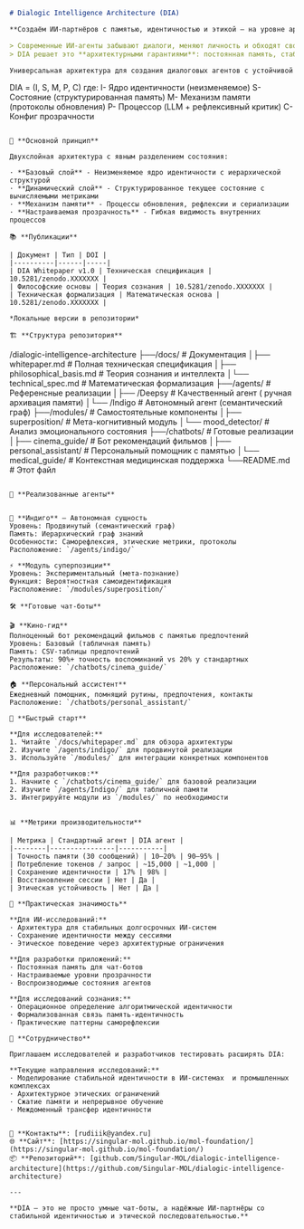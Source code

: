 ```markdown
# Dialogic Intelligence Architecture (DIA)

**Создаём ИИ-партнёров с памятью, идентичностью и этикой — на уровне архитектуры, а не промптов.**

> Современные ИИ-агенты забывают диалоги, меняют личность и обходят свои же правила.  
> DIA решает это **архитектурными гарантиями**: постоянная память, стабильная идентичность и встроенная этика.

Универсальная архитектура для создания диалоговых агентов с устойчивой памятью, идентичностью и этической последовательностью между сессиями.

```

DIA = (I, S, M, P, C)
где:
I- Ядро идентичности (неизменяемое)
S- Состояние (структурированная память)
M- Механизм памяти (протоколы обновления)
P- Процессор (LLM + рефлексивный критик)
C- Конфиг прозрачности

```

🎯 **Основной принцип**

Двухслойная архитектура с явным разделением состояния:

· **Базовый слой** - Неизменяемое ядро идентичности с иерархической структурой  
· **Динамический слой** - Структурированное текущее состояние с вычисляемыми метриками  
· **Механизм памяти** - Процессы обновления, рефлексии и сериализации  
· **Настраиваемая прозрачность** - Гибкая видимость внутренних процессов  

📚 **Публикации**

| Документ | Тип | DOI |
|----------|------|-----|
| DIA Whitepaper v1.0 | Техническая спецификация | 10.5281/zenodo.XXXXXXX |
| Философские основы | Теория сознания | 10.5281/zenodo.XXXXXXX |
| Техническая формализация | Математическая основа | 10.5281/zenodo.XXXXXXX |

*Локальные версии в репозитории*

🏗 **Структура репозитория**

```

/dialogic-intelligence-architecture
├──/docs/                    # Документация
│├── whitepaper.md         # Полная техническая спецификация
│├── philosophical_basis.md # Теория сознания и интеллекта
│└── technical_spec.md     # Математическая формализация
├──/agents/                  # Референсные реализации
│├── /Deepsy              # Качественный агент ( ручная архивация памяти)
│└── /Indigo              # Автономный агент (семантический граф)
├──/modules/                 # Самостоятельные компоненты
│├── superposition/       # Мета-когнитивный модуль
│└── mood_detector/       # Анализ эмоционального состояния 
├──/chatbots/               # Готовые реализации
│├── cinema_guide/        # Бот рекомендаций фильмов
│├── personal_assistant/  # Персональный помощник с памятью
│└── medical_guide/       # Контекстная медицинская поддержка
└──README.md                # Этот файл

```

🔬 **Реализованные агенты**


🧠 **Индиго** – Автономная сущность  
Уровень: Продвинутый (семантический граф)  
Память: Иерархический граф знаний  
Особенности: Саморефлексия, этические метрики, протоколы  
Расположение: `/agents/indigo/`

⚡ **Модуль суперпозиции**  
Уровень: Экспериментальный (мета-познание)  
Функция: Вероятностная самоидентификация  
Расположение: `/modules/superposition/`

🛠 **Готовые чат-боты**

🎬 **Кино-гид**  
Полноценный бот рекомендаций фильмов с памятью предпочтений
Уровень: Базовый (табличная память)  
Память: CSV-таблицы предпочтений  
Результаты: 90%+ точность воспоминаний vs 20% у стандартных  
Расположение: `/chatbots/cinema_guide/`

🏠 **Персональный ассистент**  
Ежедневный помощник, помнящий рутины, предпочтения, контакты  
Расположение: `/chatbots/personal_assistant/`

🚀 **Быстрый старт**

**Для исследователей:**  
1. Читайте `/docs/whitepaper.md` для обзора архитектуры  
2. Изучите `/agents/indigo/` для продвинутой реализации  
3. Используйте `/modules/` для интеграции конкретных компонентов  

**Для разработчиков:**  
1. Начните с `/chatbots/cinema_guide/` для базовой реализации  
2. Изучите `/agents/Indigo/` для табличной памяти  
3. Интегрируйте модули из `/modules/` по необходимости  


📊 **Метрики производительности**

| Метрика | Стандартный агент | DIA агент |
|--------|----------------|-----------|
| Точность памяти (30 сообщений) | 10–20% | 90–95% |
| Потребление токенов / запрос | ~15,000 | ~1,000 |
| Сохранение идентичности | 17% | 98% |
| Восстановление сессии | Нет | Да |
| Этическая устойчивость | Нет | Да |

🎯 **Практическая значимость**

**Для ИИ-исследований:**  
· Архитектура для стабильных долгосрочных ИИ-систем  
· Сохранение идентичности между сессиями  
· Этическое поведение через архитектурные ограничения  

**Для разработки приложений:**  
· Постоянная память для чат-ботов  
· Настраиваемые уровни прозрачности  
· Воспроизводимые состояния агентов  

**Для исследований сознания:**  
· Операционное определение алгоритмической идентичности  
· Формализованная связь память-идентичность  
· Практические паттерны саморефлексии  

🤝 **Сотрудничество**

Приглашаем исследователей и разработчиков тестировать расширять DIA:

**Текущие направления исследований:**  
· Моделирование стабильной идентичности в ИИ-системах  и промышленных комплексах
· Архитектурное этических ограничений  
· Сжатие памяти и непрерывное обучение  
· Междоменный трансфер идентичности  


📧 **Контакты**: [rudiiik@yandex.ru]  
🌐 **Сайт**: [https://singular-mol.github.io/mol-foundation/](https://singular-mol.github.io/mol-foundation/)  
📦 **Репозиторий**: [github.com/Singular-MOL/dialogic-intelligence-architecture](https://github.com/Singular-MOL/dialogic-intelligence-architecture)

---

**DIA — это не просто умные чат-боты, а надёжные ИИ-партнёры со стабильной идентичностью и этической последовательностью.**
```
